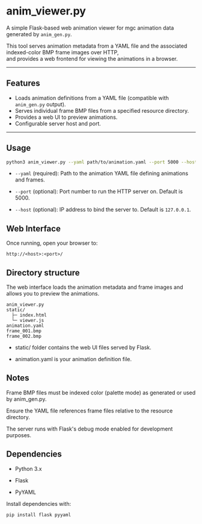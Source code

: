 # anim_viewer.py

A simple Flask-based web animation viewer for mgc animation data generated by `anim_gen.py`.

This tool serves animation metadata from a YAML file and the associated indexed-color BMP frame images over HTTP,  
and provides a web frontend for viewing the animations in a browser.

---

## Features

- Loads animation definitions from a YAML file (compatible with `anim_gen.py` output).
- Serves individual frame BMP files from a specified resource directory.
- Provides a web UI to preview animations.
- Configurable server host and port.

---

## Usage

```bash
python3 anim_viewer.py --yaml path/to/animation.yaml --port 5000 --host 127.0.0.1
```

- `--yaml` (required): Path to the animation YAML file defining animations and frames.

- `--port` (optional): Port number to run the HTTP server on. Default is 5000.

- `--host` (optional): IP address to bind the server to. Default is `127.0.0.1`.

## Web Interface
Once running, open your browser to:
```
http://<host>:<port>/
```

## Directory structure

The web interface loads the animation metadata and frame images and allows you to preview the animations.
```
anim_viewer.py
static/
  ├─ index.html
  └─ viewer.js
animation.yaml
frame_001.bmp
frame_002.bmp
```

- static/ folder contains the web UI files served by Flask.

- animation.yaml is your animation definition file.


## Notes
Frame BMP files must be indexed color (palette mode) as generated or used by anim_gen.py.

Ensure the YAML file references frame files relative to the resource directory.

The server runs with Flask's debug mode enabled for development purposes.


## Dependencies
- Python 3.x

- Flask

- PyYAML

Install dependencies with:

```bash
pip install flask pyyaml
```


